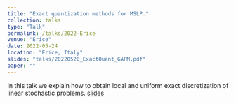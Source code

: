 ```yaml
---
title: "Exact quantization methods for MSLP."
collection: talks
type: "Talk"
permalink: /talks/2022-Erice
venue: "Erice"
date: 2022-05-24
location: "Erice, Italy"
slides: "talks/20220520_ExactQuant_GAPM.pdf"
paper: ""
---
```

In this talk we explain how to obtain local and uniform exact discretization
of linear stochastic problems.
[slides](../files/talks/20220520_ExactQuant_GAPM.pdf)
